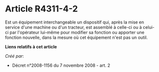 # Article R4311-4-2

Est un équipement interchangeable un dispositif qui, après la mise en service d'une machine ou d'un tracteur, est assemblé à
celle-ci ou à celui-ci par l'opérateur lui-même pour modifier sa fonction ou apporter une fonction nouvelle, dans la mesure
où cet équipement n'est pas un outil.

**Liens relatifs à cet article**

_Créé par_:

  - Décret n°2008-1156 du 7 novembre 2008 - art. 2
